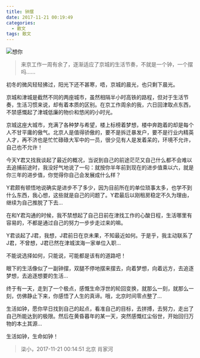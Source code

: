 ```yaml
---
title: 钟摆
date: 2017-11-21 00:19:49
categories:
  - 散文
tags: 散文
---
```


![想你](/imgs/1511194755397.jpg)

> 来京工作一周有余了，逐渐适应了京城的生活节奏，不就是一个钟，一个摆吗……

初冬的微风轻轻拂过，阳光下还不甚寒，唔，京城的晨光，也只剩下晨光。

京城和津城是截然不同的两座城市，虽然相隔半小时高铁的路程，但对于生活节奏，生活习惯来说，却有着本质的区别。在京工作周余的我，六日回津取点东西，不禁感慨起了津城低廉的物价和悠闲的小时光。

京城这座大城市，充满了各种梦与希望，楼上标榜着梦想，楼中奔跑着的却是每个人不甘平庸的傲气。北京人是值得骄傲的，要不是拆迁暴发户，要不是行业内精英人才，再不济也是忙忙碌碌大军中的一员，很少见有人是发着呆的，环境不允许，自己也不允许！

<!-- more -->

今天Y君又找我谈起了最近的概况，当说到自己的前途茫茫又自己什么都不会难以去追捕前途时，我没好气地说了一句：就按你半年前到现在的进步值乘以六，就是你三年的进步值，你觉得你自己会发展成什么样？

Y君颇有顿悟地说确实是进步不了多少，因为目前所在的单位琐事太多，也学不到什么东西，我心想，这些就是自己的问题了。Y君最后以刚租房稳定不久为理由，继续为自己推脱了下去…

在和Y君沟通的时候，我不禁想起了自己日前在津找工作的心酸日程，生活哪里有容易的，不都是通过自己的努力一步步走过来的嘛。

Y君谈起了J君，我想，J君前日在京未果，不知最近如何。于是乎，我主动联系了J君，不曾想，J君已然在津城滨海一家单位入职…

不能说选择如何，只能说，可能都是该有的道路吧！

眼下的生活像似了一副钟摆，双腿不停地摆来摆去，向着梦想，向着远方，去追逐梦想，去追逐想要的生活…

终于有一天，走到了一个极点，感慨生命浮世的轮回变换，就那么一刻，就那么一刻，仿佛静止下来，你感悟了人生的真谛。哦，北京时间零点整了…

生活如钟，愿你早日找到自己的起点，看准自己的目标，去拼搏，去努力，走出了自己所能达到的极限。然后在黄昏暮年的某一天，突然感慨红尘俗世，开始回归万物的本土其源…

生活如钟，生命如钟！

> 柒小，2017-11-21 00:14:51 北京 肖家河